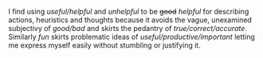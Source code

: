 I find using *useful/helpful* and *unhelpful* to be ~~good~~ *helpful* for describing actions, heuristics and thoughts because it avoids the vague, unexamined subjectivy of *good/bad* and skirts the pedantry of *true/correct/accurate*. Similarly *fun* skirts problematic ideas of *useful/productive/important* letting me express myself easily without stumbling or justifying it.